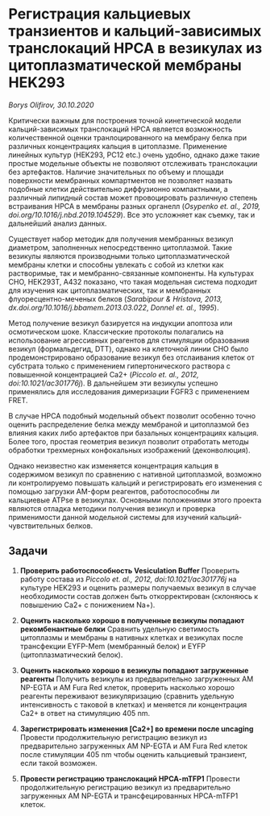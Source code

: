 Регистрация кальциевых транзиентов и кальций-зависимых транслокаций HPCA в везикулах из цитоплазматической мембраны HEK293
===
*Borys Olifirov, 30.10.2020*

Критически важным для построения точной кинетической модели кальций-зависимых транслокаций HPCA является возможность количественной оценки транлоцированного на мембрану белка при различных концентрациях кальция в цитоплазме. Применение линейных культур (HEK293, PC12 etc.) очень удобно, однако даже такие простые модельные объекты не позволяют отслеживать транслокации без артефактов. Наличие значительных по объему и площади поверхности мембранных компартментов не позволяет назвать подобные клетки действительно диффузионно компактными, а различный липидный состав может провоцировать различную степень встраивания HPCA в мембраны разных органелл (*Osypenko et. al., 2019, doi.org/10.1016/j.nbd.2019.104529*). Все это усложняет как съемку, так и дальнейший анализ данных.

Существует набор методик для получения мембранных везикул диаметром, заполненных непосредственно цитоплазмой. Такие везикулы являются производными только цитоплазматической мембраны клетки и способны увлекать с собой из клетки как растворимые, так и мембранно-связанные компоненты. На культурах CHO, HEK293T, A432 показано, что такая модельная система подходит для изучения как цитоплазматических, так и мембранных флуоресцентно-меченых белков (*Sarabipour & Hristova, 2013, dx.doi.org/10.1016/j.bbamem.2013.03.022*, *Donnel et. al., 1995*).

Метод получение везикул базируется на индукции апоптоза или осмотическом шоке. Классические протоколы полагались на использование агрессивных реагентов для стимуляции образования везикул (формальдегид, DTT), однако на клеточной линии CHO было продемонстрировано образование везикул без отслаивания клеток от субстрата только с применением гипертонического раствора с повышенной концентрацией Ca2+ (*Piccolo et. al., 2012, doi:10.1021/ac301776j*). В дальнейшем эти везикулы успешно применялись для исследования димеризации FGFR3 c применением FRET.

В случае HPCA подобный модельный объект позволит особенно точно оценить распределение белка между мембраной и цитоплазмой без влияния каких либо артефактов при базальных концентрациях кальция. Более того, простая геометрия везикул позволит отработать методы обработки трехмерных конфокальных изображений (деконволюция).

Однако неизвестно как изменяется концентрация кальция в содержимом везикул по сравнению с нативной цитоплазмой, возможно ли контролируемо повышать кальций и регистрировать его изменения с помощью загрузки AM-форм реагентов, работоспособны ли кальциевые ATPse в везикулах. Основными положениями этого проекта являются отладка методики получения везикул и проверка применимости данной модельной системы для изучений кальций-чувствительных белков.





## Задачи

1. **Проверить работоспособность Vesiculation Buffer**
Проверить работу состава из *Piccolo et. al., 2012, doi:10.1021/ac301776j* на культуре HEK293 и оценить размеры получаемых везикул в случае необходимости состав должен быть откорректирован (склоняюсь к повышению Ca2+ c понижением Na+).

2. **Оценить насколько хорошо в полученные везикулы попадают рекомбенантные белки**
Сравнить удельную светимость цитоплазмы и мембраны в нативных клетках и везикулах после трансфекции EYFP-Mem (мембранный белок) и EYFP (цитоплазматический белок).

3. **Оценить насколько хорошо в везикулы попадают загруженные реагенты**
Получить везикулы из предварительно загруженных AM NP-EGTA и AM Fura Red клеток, проверить насколько хорошо реагенты переживают везикуляризацию (сравнить удельную интенсивность с таковой в клетках) и меняется ли концентрация Ca2+ в ответ на стимуляцию 405 nm.

4. **Зарегистрировать изменения [Ca2+] во времени после uncaging**
Провести продолжительную регистрацию везикул из предварительно загруженных AM NP-EGTA и AM Fura Red клеток после стимуляции 405 nm чтобы оценить кальциевый транзиент, если такой возможен.

5. **Провести регистрацию транслокаций HPCA-mTFP1**
Провести продолжительную регистрацию везикул из предварительно загруженных AM NP-EGTA и трансфецированных HPCA-mTFP1 клеток. 